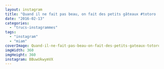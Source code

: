 ```yaml
---
layout: instagram
title: "Quand il ne fait pas beau, on fait des petits gâteaux #totoro :) #miam"
date: "2016-02-13"
categories: 
  - "trucs-instagrammes"
tags: 
  - "instagram"
  - "miam"
coverImage: Quand-il-ne-fait-pas-beau-on-fait-des-petits-gateaux-totoro-miam.jpg
imgWidth: 360
imgHeight: 360
instagram: BBuwUkwymVX
---
```

